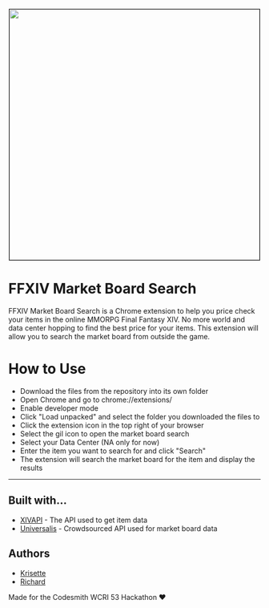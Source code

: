 <p align="center"><img src="./images/Market_Board copy.jpg" width="500" style="border: 1px solid black;" /></p>

# FFXIV Market Board Search
FFXIV Market Board Search is a Chrome extension to help you price check your items in the online MMORPG Final Fantasy XIV. No more world and data center hopping to find the best price for your items. This extension will allow you to search the market board from outside the game.

# How to Use
- Download the files from the repository into its own folder
- Open Chrome and go to chrome://extensions/
- Enable developer mode
- Click "Load unpacked" and select the folder you downloaded the files to
- Click the extension icon in the top right of your browser
- Select the gil icon to open the market board search
- Select your Data Center (NA only for now)
- Enter the item you want to search for and click "Search"
- The extension will search the market board for the item and display the results

***

## Built with...
* [XIVAPI](https://xivapi.com/) - The API used to get item data
* [Universalis](https://universalis.app/) - Crowdsourced API used for market board data

## Authors
* [Krisette](http://github.com/krisette)
* [Richard](http://github/Richard-Roberts)

Made for the Codesmith WCRI 53 Hackathon ❤️

